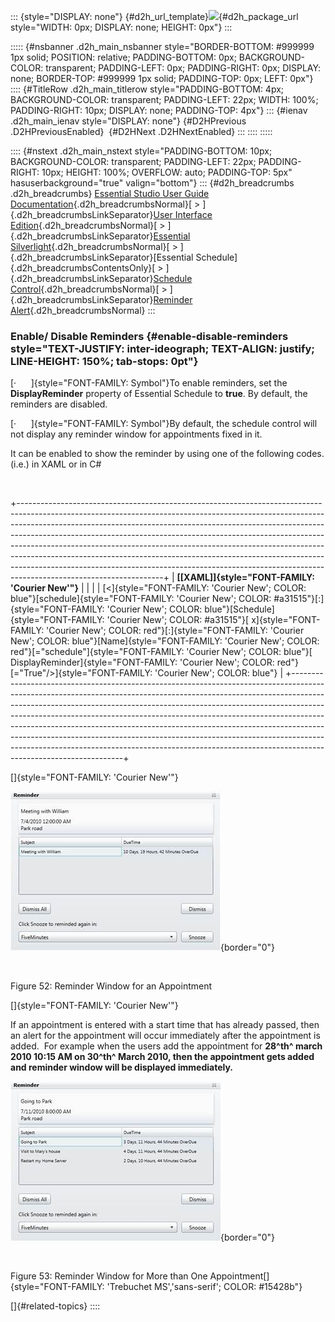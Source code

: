 ::: {style="DISPLAY: none"}
[](ms-xhelp:///?Id=d2h_url_template){#d2h_url_template}![](!package_url!){#d2h_package_url style="WIDTH: 0px; DISPLAY: none; HEIGHT: 0px"}
:::

::::: {#nsbanner .d2h_main_nsbanner style="BORDER-BOTTOM: #999999 1px solid; POSITION: relative; PADDING-BOTTOM: 0px; BACKGROUND-COLOR: transparent; PADDING-LEFT: 0px; PADDING-RIGHT: 0px; DISPLAY: none; BORDER-TOP: #999999 1px solid; PADDING-TOP: 0px; LEFT: 0px"}
:::: {#TitleRow .d2h_main_titlerow style="PADDING-BOTTOM: 4px; BACKGROUND-COLOR: transparent; PADDING-LEFT: 22px; WIDTH: 100%; PADDING-RIGHT: 10px; DISPLAY: none; PADDING-TOP: 4px"}
::: {#ienav .d2h_main_ienav style="DISPLAY: none"}
[](ms-xhelp:///?Id=9eec2121-435b-49fc-815d-17938b1f5d17){#D2HPrevious .D2HPreviousEnabled}  [](ms-xhelp:///?Id=fffb1267-0e35-4439-9b31-a9442f8fb5ff){#D2HNext .D2HNextEnabled}
:::
::::
:::::

:::: {#nstext .d2h_main_nstext style="PADDING-BOTTOM: 10px; BACKGROUND-COLOR: transparent; PADDING-LEFT: 22px; PADDING-RIGHT: 10px; HEIGHT: 100%; OVERFLOW: auto; PADDING-TOP: 5px" hasuserbackground="true" valign="bottom"}
::: {#d2h_breadcrumbs .d2h_breadcrumbs}
[Essential Studio User Guide Documentation](ms-xhelp:///?Id=12457748-09e3-4d74-a240-8e049cedf030){.d2h_breadcrumbsNormal}[ \> ]{.d2h_breadcrumbsLinkSeparator}[User Interface Edition](ms-xhelp:///?Id=c29296b7-531c-413b-a0ec-488ca1f7f669){.d2h_breadcrumbsNormal}[ \> ]{.d2h_breadcrumbsLinkSeparator}[Essential Silverlight](ms-xhelp:///?Id=66221bd1-ba2e-43c2-94a7-618f50e01d24){.d2h_breadcrumbsNormal}[ \> ]{.d2h_breadcrumbsLinkSeparator}[Essential Schedule]{.d2h_breadcrumbsContentsOnly}[ \> ]{.d2h_breadcrumbsLinkSeparator}[Schedule Control](ms-xhelp:///?Id=641660d5-c458-4c5d-9615-332d1a8eb458){.d2h_breadcrumbsNormal}[ \> ]{.d2h_breadcrumbsLinkSeparator}[Reminder Alert](ms-xhelp:///?Id=9eec2121-435b-49fc-815d-17938b1f5d17){.d2h_breadcrumbsNormal}
:::

### Enable/ Disable Reminders {#enable-disable-reminders style="TEXT-JUSTIFY: inter-ideograph; TEXT-ALIGN: justify; LINE-HEIGHT: 150%; tab-stops: 0pt"}

[·      ]{style="FONT-FAMILY: Symbol"}To enable reminders, set the **DisplayReminder** property of Essential Schedule to **true**. By default, the reminders are disabled.

[·      ]{style="FONT-FAMILY: Symbol"}By default, the schedule control will not display any reminder window for appointments fixed in it.

It can be enabled to show the reminder by using one of the following codes. (i.e.) in XAML or in C#

 

+------------------------------------------------------------------------------------------------------------------------------------------------------------------------------------------------------------------------------------------------------------------------------------------------------------------------------------------------------------------------------------------------------------------------------------------------------------------------------------------------------------------------------------------------------------------------------------------------------+
| **[\[XAML\]]{style="FONT-FAMILY: 'Courier New'"}**                                                                                                                                                                                                                                                                                                                                                                                                                                                                                                                                                   |
|                                                                                                                                                                                                                                                                                                                                                                                                                                                                                                                                                                                                      |
| [\<]{style="FONT-FAMILY: 'Courier New'; COLOR: blue"}[schedule]{style="FONT-FAMILY: 'Courier New'; COLOR: #a31515"}[:]{style="FONT-FAMILY: 'Courier New'; COLOR: blue"}[Schedule]{style="FONT-FAMILY: 'Courier New'; COLOR: #a31515"}[ x]{style="FONT-FAMILY: 'Courier New'; COLOR: red"}[:]{style="FONT-FAMILY: 'Courier New'; COLOR: blue"}[Name]{style="FONT-FAMILY: 'Courier New'; COLOR: red"}[=\"schedule\"]{style="FONT-FAMILY: 'Courier New'; COLOR: blue"}[ DisplayReminder]{style="FONT-FAMILY: 'Courier New'; COLOR: red"}[=\"True\"/\>]{style="FONT-FAMILY: 'Courier New'; COLOR: blue"} |
+------------------------------------------------------------------------------------------------------------------------------------------------------------------------------------------------------------------------------------------------------------------------------------------------------------------------------------------------------------------------------------------------------------------------------------------------------------------------------------------------------------------------------------------------------------------------------------------------------+

[]{style="FONT-FAMILY: 'Courier New'"} 

![Description: C:\\Users\\balaji_muthukani\\Desktop\\New Images\\Reminder window single app.png](ImagesExt/image85_62.jpg){border="0"}

 

Figure 52: Reminder Window for an Appointment

[]{style="FONT-FAMILY: 'Courier New'"} 

If an appointment is entered with a start time that has already passed, then an alert for the appointment will occur immediately after the appointment is added.  For example when the users add the appointment for **28^th^ march 2010 10:15 AM on 30^th^ March 2010, then the appointment gets added and reminder window will be displayed immediately.**

![Description: C:\\Users\\balaji_muthukani\\Desktop\\New Images\\Reminder window multiple_app.png](ImagesExt/image85_63.jpg){border="0"}

 

Figure 53: Reminder Window for More than One Appointment[]{style="FONT-FAMILY: 'Trebuchet MS','sans-serif'; COLOR: #15428b"}

[]{#related-topics}
::::
